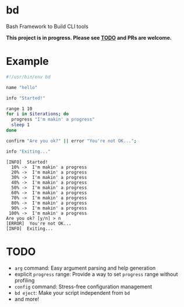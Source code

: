 # bd

Bash Framework to Build CLI tools

**This project is in progress. Please see [TODO](#todo) and PRs are welcome.**

# Example

```bash
#!/usr/bin/env bd

name "hello"

info "Started!"

range 1 10
for i in $iterations; do
  progress "I'm makin' a progress"
  sleep 1
done

confirm "Are you ok?" || error "You're not OK...";

info "Exiting..."
```

```
[INFO]  Started!
  10% ->  I'm makin' a progress
  20% ->  I'm makin' a progress
  30% ->  I'm makin' a progress
  40% ->  I'm makin' a progress
  50% ->  I'm makin' a progress
  60% ->  I'm makin' a progress
  70% ->  I'm makin' a progress
  80% ->  I'm makin' a progress
  90% ->  I'm makin' a progress
 100% ->  I'm makin' a progress
Are you ok? [y/n] > n
[ERROR]  You're not OK...
[INFO]  Exiting...
```

# TODO

- `arg` command: Easy argument parsing and help generation
- explicit `progress` range: Provide a way to set `progress` range without profiling
- `config` command: Stress-free configuration management
- `bd eject`: Make your script independent from `bd`
- and more!

